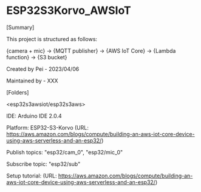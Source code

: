 # ESP32S3Korvo_AWSIoT

[Summary]

This project is structured as follows:

{camera + mic} -> {MQTT publisher} -> {AWS IoT Core} -> {Lambda function} -> {S3 bucket}

Created by Pei - 2023/04/06

Maintained by - XXX



[Folders]

<esp32s3awsiot/esp32s3aws>

IDE: Arduino IDE 2.0.4

Platform: ESP32-S3-Korvo (URL: https://aws.amazon.com/blogs/compute/building-an-aws-iot-core-device-using-aws-serverless-and-an-esp32/)

Publish topics: "esp32/cam_0", "esp32/mic_0"

Subscribe topic: "esp32/sub"

Setup tutorial: (URL: https://aws.amazon.com/blogs/compute/building-an-aws-iot-core-device-using-aws-serverless-and-an-esp32/)

